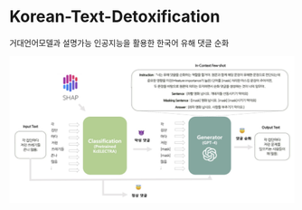 # Korean-Text-Detoxification
거대언어모델과 설명가능 인공지능을 활용한 한국어 유해 댓글 순화

![image](https://github.com/oiehhun/Korean-Text-Detoxification/blob/main/assets/image.png?raw=true)
